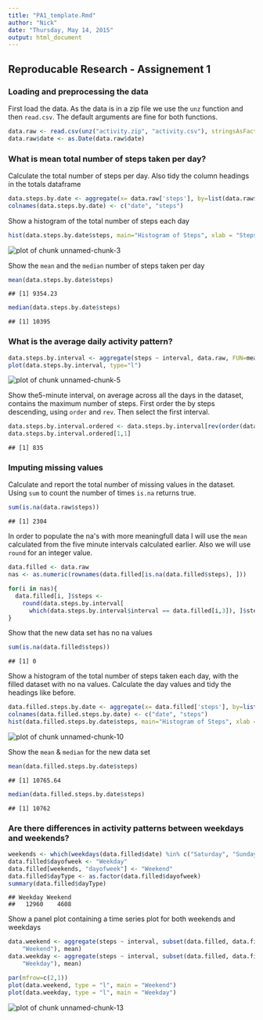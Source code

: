 ```yaml
---
title: "PA1_template.Rmd"
author: "Nick"
date: "Thursday, May 14, 2015"
output: html_document
---
```


## Reproducable Research - Assignement 1 


### Loading and preprocessing the data

First load the data. As the data is in a zip file we use the `unz` function and then `read.csv`.  The default arguments are fine for both functions.



```r
data.raw <- read.csv(unz("activity.zip", "activity.csv"), stringsAsFactors=FALSE)
data.raw$date <- as.Date(data.raw$date)
```

### What is mean total number of steps taken per day?

Calculate the total number of steps per day.  Also tidy the column headings in the totals dataframe


```r
data.steps.by.date <- aggregate(x= data.raw['steps'], by=list(data.raw$date), FUN=sum, na.rm=TRUE)
colnames(data.steps.by.date) <- c("date", "steps")
```

Show a histogram of the total number of steps each day


```r
hist(data.steps.by.date$steps, main="Histogram of Steps", xlab = "Steps")
```

![plot of chunk unnamed-chunk-3](figure/unnamed-chunk-3-1.png) 

Show the `mean` and the `median` number of steps taken per day


```r
mean(data.steps.by.date$steps)
```

```
## [1] 9354.23
```

```r
median(data.steps.by.date$steps)
```

```
## [1] 10395
```

### What is the average daily activity pattern?


```r
data.steps.by.interval <- aggregate(steps ~ interval, data.raw, FUN=mean, na.rm=TRUE)
plot(data.steps.by.interval, type="l")
```

![plot of chunk unnamed-chunk-5](figure/unnamed-chunk-5-1.png) 

Show the5-minute interval, on average across all the days in the dataset, contains the maximum number of steps.
First order the by steps descending, using `order` and `rev`.  Then select the first interval.



```r
data.steps.by.interval.ordered <- data.steps.by.interval[rev(order(data.steps.by.interval$steps)),]
data.steps.by.interval.ordered[1,1]
```

```
## [1] 835
```

### Imputing missing values

Calculate and report the total number of missing values in the dataset. Using `sum` to count the number of times `is.na` returns true. 



```r
sum(is.na(data.raw$steps))
```

```
## [1] 2304
```

In order to populate the na's with more meaningfull data I will use the `mean` calculated from the five minute intervals calculated earlier. Also we will use `round` for an integer value.


```r
data.filled <- data.raw
nas <- as.numeric(rownames(data.filled[is.na(data.filled$steps), ]))

for(i in nas){
  data.filled[i, ]$steps <- 
    round(data.steps.by.interval[
      which(data.steps.by.interval$interval == data.filled[i,3]), ]$steps)     
}
```

Show that the new data set has no na values


```r
sum(is.na(data.filled$steps))
```

```
## [1] 0
```

Show a histogram of the total number of steps taken each day, with the filled dataset with no na values. Calculate the day values and tidy the headings like before.


```r
data.filled.steps.by.date <- aggregate(x= data.filled['steps'], by=list(data.raw$date), FUN=sum, na.rm=TRUE)
colnames(data.filled.steps.by.date) <- c("date", "steps")
hist(data.filled.steps.by.date$steps, main="Histogram of Steps", xlab = "Steps")
```

![plot of chunk unnamed-chunk-10](figure/unnamed-chunk-10-1.png) 

Show the `mean` & `median` for the new data set

```r
mean(data.filled.steps.by.date$steps)
```

```
## [1] 10765.64
```

```r
median(data.filled.steps.by.date$steps)
```

```
## [1] 10762
```

### Are there differences in activity patterns between weekdays and weekends?


```r
weekends <- which(weekdays(data.filled$date) %in% c("Saturday", "Sunday"))
data.filled$dayofweek <- "Weekday"
data.filled[weekends, "dayofweek"] <- "Weekend"
data.filled$dayType <- as.factor(data.filled$dayofweek)
summary(data.filled$dayType)
```

```
## Weekday Weekend 
##   12960    4608
```

Show a panel plot containing a time series plot for both weekends and weekdays


```r
data.weekend <- aggregate(steps ~ interval, subset(data.filled, data.filled$dayType == 
    "Weekend"), mean)
data.weekday <- aggregate(steps ~ interval, subset(data.filled, data.filled$dayType == 
    "Weekday"), mean)

par(mfrow=c(2,1))
plot(data.weekend, type = "l", main = "Weekend")
plot(data.weekday, type = "l", main = "Weekday")
```

![plot of chunk unnamed-chunk-13](figure/unnamed-chunk-13-1.png) 
